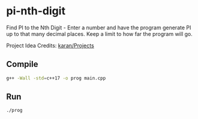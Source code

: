 # pi-nth-digit

Find PI to the Nth Digit - Enter a number and have the program generate PI up to
that many decimal places. Keep a limit to how far the program will go.

Project Idea Credits: [karan/Projects](https://github.com/karan/Projects)

## Compile

```bash
g++ -Wall -std=c++17 -o prog main.cpp
```

## Run

```bash
./prog
```
